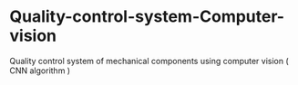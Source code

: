 # Quality-control-system-Computer-vision
Quality control system of mechanical components using computer vision ( CNN algorithm )
